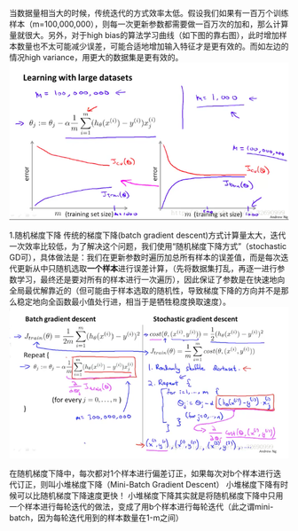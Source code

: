 当数据量相当大的时候，传统迭代的方式效率太低。假设我们如果有一百万个训练样本（m=100,000,000），则每一次更新参数都需要做一百万次的加和，那么计算量就很大。另外，对于high bias的算法学习曲线（如下图的靠右图），此时增加样本数量也不太可能减少误差，可能合适地增加输入特征才是更有效的。而如左边的情况high variance，用更大的数据集是更有效的。
![](/机器学习/images/99.png)

1.随机梯度下降
传统的梯度下降(batch gradient descent)方式计算量太大，迭代一次效率比较低，为了解决这个问题，我们使用“随机梯度下降方式”（stochastic GD可），具体做法是：我们在更新参数时遍历加总所有样本的误差值，而是每次迭代更新从中只随机选取**一个样本**进行误差计算，（先将数据集打乱，再逐一进行参数学习，最终还是要对所有的样本进行一次遍历），因此保证了参数是在快速地向全局最优解靠近的（但可能由于样本选取的随机性，导致梯度下降的方向并不是那么稳定地向全函数最小值处行进，相当于是牺牲稳度换取速度）。
![](/机器学习/images/103.png)

在随机梯度下降中，每次都对1个样本进行偏差订正，如果每次对b个样本进行迭代订正，则叫小堆梯度下降（Mini-Batch Gradient Descent）
小堆梯度下降有时候可以比随机梯度下降速度更快！
小堆梯度下降其实就是将随机梯度下降中只用一个样本进行每轮迭代的做法，变成了用b个样本进行每轮迭代（此之谓mini-batch，因为每轮迭代用到的样本数量在1-m之间）